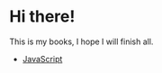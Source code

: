 # Hi there!

This is my books, I hope I will finish all.

- <a href="https://github.com/HasanDelibas/books/blob/main/javascript.md"> JavaScript  </a>